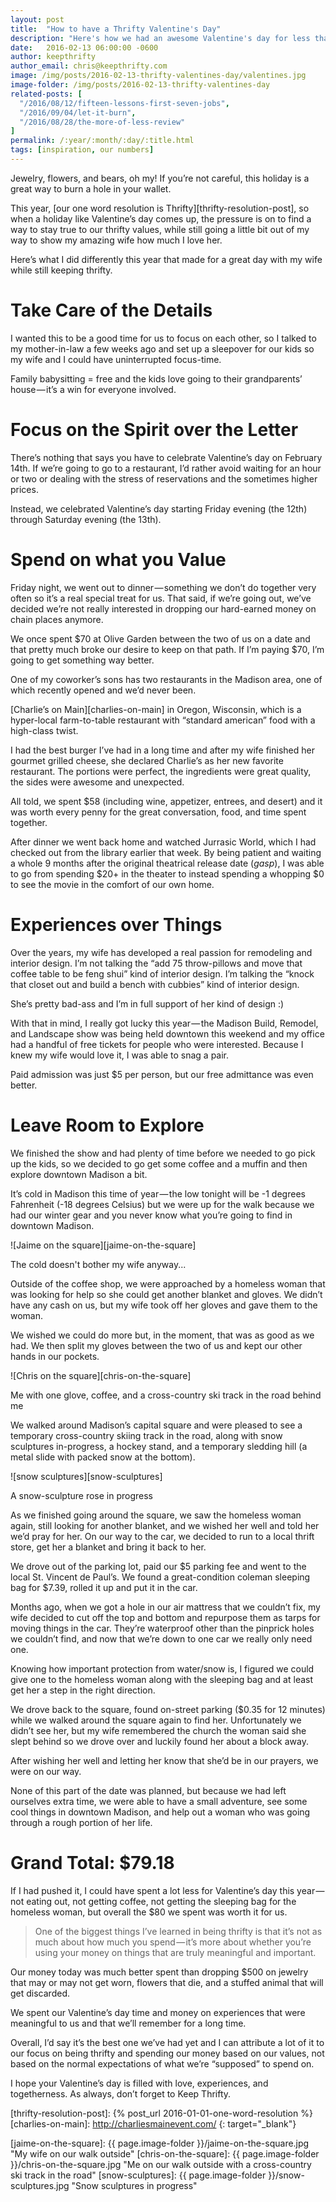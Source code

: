 ```yaml
---
layout: post
title:  "How to have a Thrifty Valentine's Day"
description: "Here's how we had an awesome Valentine's day for less than $100"
date:   2016-02-13 06:00:00 -0600
author: keepthrifty
author_email: chris@keepthrifty.com
image: /img/posts/2016-02-13-thrifty-valentines-day/valentines.jpg
image-folder: /img/posts/2016-02-13-thrifty-valentines-day
related-posts: [
  "/2016/08/12/fifteen-lessons-first-seven-jobs",
  "/2016/09/04/let-it-burn",
  "/2016/08/28/the-more-of-less-review"
]
permalink: /:year/:month/:day/:title.html
tags: [inspiration, our numbers]
---
```


Jewelry, flowers, and bears, oh my! If you’re not careful, this holiday is a great way to burn a hole in your wallet.

This year, [our one word resolution is Thrifty][thrifty-resolution-post], so when a holiday like Valentine’s day comes up, the pressure is on to find a way to stay true to our thrifty values, while still going a little bit out of my way to show my amazing wife how much I love her.

Here’s what I did differently this year that made for a great day with my wife while still keeping thrifty.

# Take Care of the Details #

I wanted this to be a good time for us to focus on each other, so I talked to my mother-in-law a few weeks ago and set up a sleepover for our kids so my wife and I could have uninterrupted focus-time.

Family babysitting = free and the kids love going to their grandparents’ house — it’s a win for everyone involved.

# Focus on the Spirit over the Letter #

There’s nothing that says you have to celebrate Valentine’s day on February 14th. If we’re going to go to a restaurant, I’d rather avoid waiting for an hour or two or dealing with the stress of reservations and the sometimes higher prices.

Instead, we celebrated Valentine’s day starting Friday evening (the 12th) through Saturday evening (the 13th).

# Spend on what you Value #

Friday night, we went out to dinner — something we don’t do together very often so it’s a real special treat for us. That said, if we’re going out, we’ve decided we’re not really interested in dropping our hard-earned money on chain places anymore.

We once spent $70 at Olive Garden between the two of us on a date and that pretty much broke our desire to keep on that path. If I’m paying $70, I’m going to get something way better.

One of my coworker’s sons has two restaurants in the Madison area, one of which recently opened and we’d never been.

[Charlie’s on Main][charlies-on-main] in Oregon, Wisconsin, which is a hyper-local farm-to-table restaurant with “standard american” food with a high-class twist.

I had the best burger I’ve had in a long time and after my wife finished her gourmet grilled cheese, she declared Charlie’s as her new favorite restaurant. The portions were perfect, the ingredients were great quality, the sides were awesome and unexpected.

All told, we spent $58 (including wine, appetizer, entrees, and desert) and it was worth every penny for the great conversation, food, and time spent together.

After dinner we went back home and watched Jurrasic World, which I had checked out from the library earlier that week. By being patient and waiting a whole 9 months after the original theatrical release date (_gasp_), I was able to go from spending $20+ in the theater to instead spending a whopping $0 to see the movie in the comfort of our own home.

# Experiences over Things #

Over the years, my wife has developed a real passion for remodeling and interior design. I’m not talking the “add 75 throw-pillows and move that coffee table to be feng shui” kind of interior design. I’m talking the “knock that closet out and build a bench with cubbies” kind of interior design.

She’s pretty bad-ass and I’m in full support of her kind of design :)

With that in mind, I really got lucky this year — the Madison Build, Remodel, and Landscape show was being held downtown this weekend and my office had a handful of free tickets for people who were interested. Because I knew my wife would love it, I was able to snag a pair.

Paid admission was just $5 per person, but our free admittance was even better.

# Leave Room to Explore #

We finished the show and had plenty of time before we needed to go pick up the kids, so we decided to go get some coffee and a muffin and then explore downtown Madison a bit.

It’s cold in Madison this time of year — the low tonight will be -1 degrees Fahrenheit (-18 degrees Celsius) but we were up for the walk because we had our winter gear and you never know what you’re going to find in downtown Madison.

![Jaime on the square][jaime-on-the-square]
<div class="image-caption">The cold doesn't bother my wife anyway...</div>

Outside of the coffee shop, we were approached by a homeless woman that was looking for help so she could get another blanket and gloves. We didn’t have any cash on us, but my wife took off her gloves and gave them to the woman.

We wished we could do more but, in the moment, that was as good as we had. We then split my gloves between the two of us and kept our other hands in our pockets.

![Chris on the square][chris-on-the-square]
<div class="image-caption">Me with one glove, coffee, and a cross-country ski track in the road behind me</div>

We walked around Madison’s capital square and were pleased to see a temporary cross-country skiing track in the road, along with snow sculptures in-progress, a hockey stand, and a temporary sledding hill (a metal slide with packed snow at the bottom).

![snow sculptures][snow-sculptures]
<div class="image-caption">A snow-sculpture rose in progress</div>

As we finished going around the square, we saw the homeless woman again, still looking for another blanket, and we wished her well and told her we’d pray for her. On our way to the car, we decided to run to a local thrift store, get her a blanket and bring it back to her.

We drove out of the parking lot, paid our $5 parking fee and went to the local St. Vincent de Paul’s.  We found a great-condition coleman sleeping bag for $7.39, rolled it up and put it in the car.

Months ago, when we got a hole in our air mattress that we couldn’t fix, my wife decided to cut off the top and bottom and repurpose them as tarps for moving things in the car. They’re waterproof other than the pinprick holes we couldn’t find, and now that we’re down to one car we really only need one.

Knowing how important protection from water/snow is, I figured we could give one to the homeless woman along with the sleeping bag and at least get her a step in the right direction.

We drove back to the square, found on-street parking ($0.35 for 12 minutes) while we walked around the square again to find her. Unfortunately we didn’t see her, but my wife remembered the church the woman said she slept behind so we drove over and luckily found her about a block away.

After wishing her well and letting her know that she’d be in our prayers, we were on our way.

None of this part of the date was planned, but because we had left ourselves extra time, we were able to have a small adventure, see some cool things in downtown Madison, and help out a woman who was going through a rough portion of her life.

# Grand Total: $79.18 #

If I had pushed it, I could have spent a lot less for Valentine’s day this year — not eating out, not getting coffee, not getting the sleeping bag for the homeless woman, but overall the $80 we spent was worth it for us.

> One of the biggest things I’ve learned in being thrifty is that it’s not as much about how much you spend — it’s more about whether you’re using your money on things that are truly meaningful and important.

Our money today was much better spent than dropping $500 on jewelry that may or may not get worn, flowers that die, and a stuffed animal that will get discarded.

We spent our Valentine’s day time and money on experiences that were meaningful to us and that we’ll remember for a long time.

Overall, I’d say it’s the best one we’ve had yet and I can attribute a lot of it to our focus on being thrifty and spending our money based on our values, not based on the normal expectations of what we’re “supposed” to spend on.

I hope your Valentine’s day is filled with love, experiences, and togetherness. As always, don’t forget to Keep Thrifty.

[thrifty-resolution-post]: {% post_url 2016-01-01-one-word-resolution %}
[charlies-on-main]: http://charliesmainevent.com/
{: target="_blank"}

[jaime-on-the-square]: {{ page.image-folder }}/jaime-on-the-square.jpg "My wife on our walk outside"
[chris-on-the-square]: {{ page.image-folder }}/chris-on-the-square.jpg "Me on our walk outside with a cross-country ski track in the road"
[snow-sculptures]: {{ page.image-folder }}/snow-sculptures.jpg "Snow sculptures in progress"
